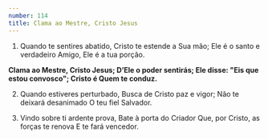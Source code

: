 ```yaml
---
number: 114
title: Clama ao Mestre, Cristo Jesus
---
```


1. Quando te sentires abatido,
  Cristo te estende a Sua mão;
  Ele é o santo e verdadeiro Amigo,
  Ele é a tua porção.

  __Clama ao Mestre, Cristo Jesus;
  D’Ele o poder sentirás;
  Ele disse: "Eis que estou convosco";
  Cristo é Quem te conduz.__

2. Quando estiveres perturbado,
  Busca de Cristo paz e vigor;
  Não te deixará desanimado
  O teu fiel Salvador.

3. Vindo sobre ti ardente prova,
  Bate à porta do Criador
  Que, por Cristo, as forças te renova
  E te fará vencedor.
